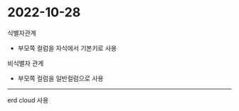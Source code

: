 2022-10-28
================================
식별자관계
- 부모쪽 컬럼을 자식에서 기본키로 사용

비식별자 관계
- 부모쪽 컬럼을 일반컬럼으로 사용

--------------------------------
erd cloud 사용